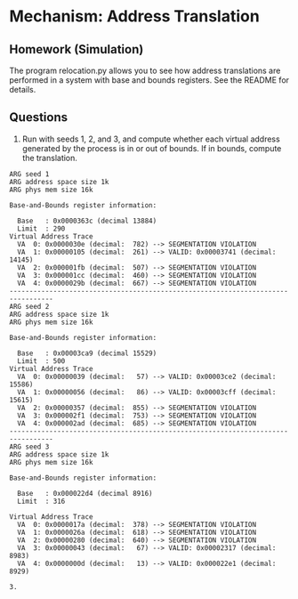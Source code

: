 # Mechanism: Address Translation
## Homework (Simulation)
The program relocation.py allows you to see how address translations are performed in a system with base and bounds registers. See the README for details.
## Questions
1. Run with seeds 1, 2, and 3, and compute whether each virtual address generated by the process is in or out of bounds. If in bounds, compute the translation.
```$ ./relocation.py -s 1 -c
ARG seed 1
ARG address space size 1k
ARG phys mem size 16k

Base-and-Bounds register information:

  Base   : 0x0000363c (decimal 13884)
  Limit  : 290
Virtual Address Trace
  VA  0: 0x0000030e (decimal:  782) --> SEGMENTATION VIOLATION
  VA  1: 0x00000105 (decimal:  261) --> VALID: 0x00003741 (decimal: 14145)
  VA  2: 0x000001fb (decimal:  507) --> SEGMENTATION VIOLATION
  VA  3: 0x000001cc (decimal:  460) --> SEGMENTATION VIOLATION
  VA  4: 0x0000029b (decimal:  667) --> SEGMENTATION VIOLATION
---------------------------------------------------------------------------------
ARG seed 2
ARG address space size 1k
ARG phys mem size 16k

Base-and-Bounds register information:

  Base   : 0x00003ca9 (decimal 15529)
  Limit  : 500
Virtual Address Trace
  VA  0: 0x00000039 (decimal:   57) --> VALID: 0x00003ce2 (decimal: 15586)
  VA  1: 0x00000056 (decimal:   86) --> VALID: 0x00003cff (decimal: 15615)
  VA  2: 0x00000357 (decimal:  855) --> SEGMENTATION VIOLATION
  VA  3: 0x000002f1 (decimal:  753) --> SEGMENTATION VIOLATION
  VA  4: 0x000002ad (decimal:  685) --> SEGMENTATION VIOLATION
---------------------------------------------------------------------------------
ARG seed 3
ARG address space size 1k
ARG phys mem size 16k

Base-and-Bounds register information:

  Base   : 0x000022d4 (decimal 8916)
  Limit  : 316

Virtual Address Trace
  VA  0: 0x0000017a (decimal:  378) --> SEGMENTATION VIOLATION
  VA  1: 0x0000026a (decimal:  618) --> SEGMENTATION VIOLATION
  VA  2: 0x00000280 (decimal:  640) --> SEGMENTATION VIOLATION
  VA  3: 0x00000043 (decimal:   67) --> VALID: 0x00002317 (decimal: 8983)
  VA  4: 0x0000000d (decimal:   13) --> VALID: 0x000022e1 (decimal: 8929)
  
3.
